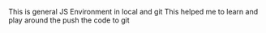 This is general JS Environment in local and git
This helped me to learn and play around the push the code to git
